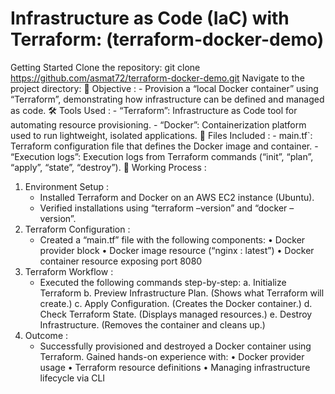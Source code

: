 # Infrastructure as Code (IaC) with Terraform:  (terraform-docker-demo)
  Getting Started Clone the repository: git clone https://github.com/asmat72/terraform-docker-demo.git  Navigate to the project directory:
📌 Objective : 
      - Provision a “local Docker container” using “Terraform”, demonstrating how infrastructure can be defined and managed as code.
🛠 Tools Used :
      - “Terraform”:  Infrastructure as Code tool for automating resource provisioning.
      - “Docker”: Containerization platform used to run lightweight, isolated applications.
 📁 Files Included :
      - main.tf`: Terraform configuration file that defines the Docker image and container.
      - “Execution logs”: Execution logs from Terraform commands (“init”, “plan”, “apply”, “state”,     “destroy”).
🚀 Working Process :
   1. Environment Setup :
      - Installed Terraform and Docker on an AWS EC2 instance (Ubuntu).
      - Verified installations using “terraform –version” and “docker –version”.
   2. Terraform Configuration :
      - Created a “main.tf” file with the following components:
         • Docker provider block
         • Docker image resource (“nginx : latest”)
         • Docker container resource exposing port 8080
   3. Terraform Workflow :
      - Executed the following commands step-by-step:
         a. Initialize Terraform
         b. Preview Infrastructure Plan.  (Shows what Terraform will create.)
         c. Apply Configuration.    (Creates the Docker container.)
         d. Check Terraform State.   (Displays managed resources.)
         e. Destroy Infrastructure.    (Removes the container and cleans up.)
   4. Outcome :
      - Successfully provisioned and destroyed a Docker container using Terraform. Gained hands-on experience with:
         • Docker provider usage
         • Terraform resource definitions
         • Managing infrastructure lifecycle via CLI
